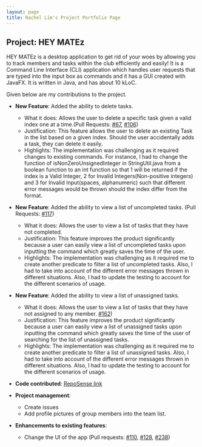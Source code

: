 ```yaml
---
layout: page
title: Rachel Lim's Project Portfolio Page
---
```


## Project: HEY MATEz

HEY MATEz is a desktop application to get rid of your woes by allowing you to track members and tasks within the club efficiently and easily!
It is a Command Line Interface (CLI) application which handles user requests that are typed into the input box as commands and
it has a GUI created with JavaFX. It is written in Java, and has about 10 kLoC.

Given below are my contributions to the project.

* **New Feature**: Added the ability to delete tasks.
    * What it does: Allows the user to delete a specific task given a valid index one at a time.(Pull Requests: [\#67](https://github.com/AY2021S2-CS2103T-W14-3/tp/pull/67), [\#106](https://github.com/AY2021S2-CS2103T-W14-3/tp/pull/106))
    * Justification: This feature allows the user to delete an existing Task in the list based on a given index. 
      Should the user accidentally adds a task, they can delete it easily. 
    * Highlights: The implementation was challenging as it required changes to existing commands. For instance, I had to change the function of
    isNonZeroUnsignedInteger in StringUtil.java from a boolean function to an int function so that 1 will be returned if the index is a Valid Integer,
      2 for Invalid Integers(Non-positive integers) and 3 for Invalid Input(spaces, alphanumeric) such that different error messages would be thrown 
      should the index differ from the format.

* **New Feature**: Added the ability to view a list of uncompleted tasks. (Pull Requests: [\#117](https://github.com/AY2021S2-CS2103T-W14-3/tp/pull/117))
  * What it does: Allows the user to view a list of tasks that they have not completed.
  * Justification: This feature improves the product significantly because a user can easily view a list of uncompleted tasks upon inputting the command
    which greatly saves the time of the user. 
  * Highlights: The implementation was challenging as it required me to create another predicate to filter a list of 
    uncompleted tasks. Also, I had to take into account of the different error messages thrown in different situations.
    Also, I had to update the testing to account for the different scenarios of usage.

* **New Feature**: Added the ability to view a list of unassigned tasks.
  * What it does: Allows the user to view a list of tasks that they have not assigned to any member. [\#162](https://github.com/AY2021S2-CS2103T-W14-3/tp/pull/162))
  * Justification: This feature improves the product significantly because a user can easily view a list of unassigned tasks upon inputting the command
    which greatly saves the time of the user of searching for the list of unassigned tasks.
  * Highlights: The implementation was challenging as it required me to create another predicate to filter a list of
    unassigned tasks. Also, I had to take into account of the different error messages thrown in different situations.
    Also, I had to update the testing to account for the different scenarios of usage.

* **Code contributed**: [RepoSense link](https://nus-cs2103-ay2021s2.github.io/tp-dashboard/?search=&sort=groupTitle&sortWithin=title&since=&timeframe=commit&mergegroup=&groupSelect=groupByRepos&breakdown=false&tabOpen=true&tabType=authorship&zFR=false&tabAuthor=rachelljt&tabRepo=AY2021S2-CS2103T-W14-3%2Ftp%5Bmaster%5D&authorshipIsMergeGroup=false&authorshipFileTypes=docs~functional-code~test-code&authorshipIsBinaryFileTypeChecked=false)

* **Project management**:
  * Create issues
  * Add profile pictures of group members into the team list.

* **Enhancements to existing features**:
  * Change the UI of the app  (Pull requests: [\#110](https://github.com/AY2021S2-CS2103T-W14-3/tp/pull/110), [\#128](https://github.com/AY2021S2-CS2103T-W14-3/tp/pull/128), [\#238](https://github.com/AY2021S2-CS2103T-W14-3/tp/pull/238))
